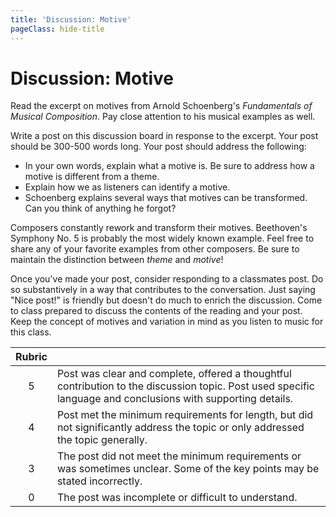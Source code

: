 ```yaml
---
title: 'Discussion: Motive'
pageClass: hide-title
---
```


# Discussion: Motive

Read the excerpt on motives from Arnold Schoenberg's _Fundamentals of Musical Composition_. Pay close attention to his musical examples as well.

Write a post on this discussion board in response to the excerpt. Your post should be 300-500 words long. Your post should address the following:

- In your own words, explain what a motive is. Be sure to address how a motive is different from a theme.
- Explain how we as listeners can identify a motive.
- Schoenberg explains several ways that motives can be transformed. Can you think of anything he forgot?

Composers constantly rework and transform their motives. Beethoven's Symphony No. 5 is probably the most widely known example. Feel free to share any of your favorite examples from other composers. Be sure to maintain the distinction between _theme_ and _motive_! 

Once you've made your post, consider responding to a classmates post. Do so substantively in a way that contributes to the conversation. Just saying "Nice post!" is friendly but doesn't do much to enrich the discussion. Come to class prepared to discuss the contents of the reading and your post. Keep the concept of motives and variation in mind as you listen to music for this class.

| Rubric ||
| :---: | --- |
| 5 | Post was clear and complete, offered a thoughtful contribution to the discussion topic. Post used specific language and conclusions with supporting details. |
| 4 | Post met the minimum requirements for length, but did not significantly address the topic or only addressed the topic generally. |
| 3 | The post did not meet the minimum requirements or was sometimes unclear. Some of the key points may be stated incorrectly.  |
| 0 | The post was incomplete or difficult to understand. |

